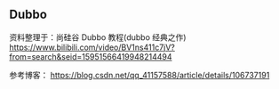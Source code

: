 ## Dubbo


资料整理于：尚硅谷 Dubbo 教程(dubbo 经典之作)
https://www.bilibili.com/video/BV1ns411c7jV?from=search&seid=15951566419948214494

参考博客：
https://blog.csdn.net/qq_41157588/article/details/106737191